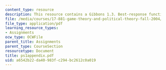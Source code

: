 ```yaml
---
content_type: resource
description: This resource contains a Gibbons 1.3. Best-response functions graph.
file: /media/courses/17-881-game-theory-and-political-theory-fall-2004/a6542b22da40983fc294bc2612c0a019_ps1appendix.pdf
file_type: application/pdf
learning_resource_types:
- Assignments
ocw_type: OCWFile
parent_title: Assignments
parent_type: CourseSection
resourcetype: Document
title: ps1appendix.pdf
uid: a6542b22-da40-983f-c294-bc2612c0a019
---
```

